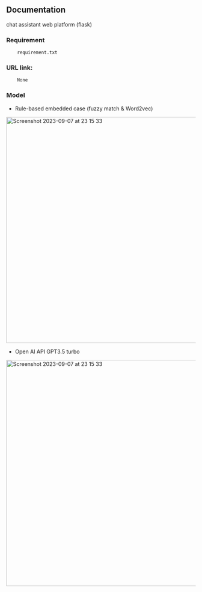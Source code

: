 ## Documentation
chat assistant web platform (flask)

### Requirement
        requirement.txt

### URL link:
        None

<h3> Model </h3>

 - Rule-based embedded case (fuzzy match & Word2vec)
<img width="600" alt="Screenshot 2023-09-07 at 23 15 33" src="https://github.com/lcmd65/assistant-dsc.qt/assets/93373784/45e06a9a-e729-405d-80f1-921e559b481b">

   
 - Open AI API GPT3.5 turbo

<img width="600" alt="Screenshot 2023-09-07 at 23 15 33" src="https://github.com/lcmd65/assistant-dsc.qt/assets/93373784/dd248403-0ec7-4b08-baae-fda50b4636ee">
